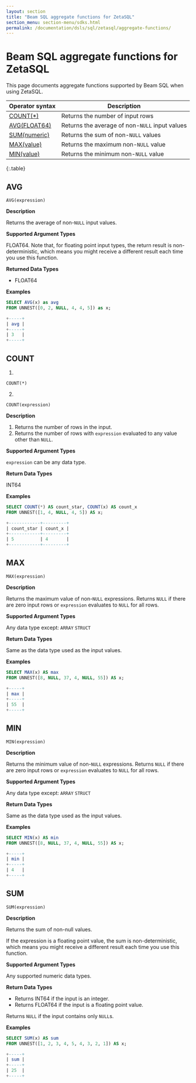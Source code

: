 ```yaml
---
layout: section
title: "Beam SQL aggregate functions for ZetaSQL"
section_menu: section-menu/sdks.html
permalink: /documentation/dsls/sql/zetasql/aggregate-functions/
---
```

<!--
Licensed under the Apache License, Version 2.0 (the "License");
you may not use this file except in compliance with the License.
You may obtain a copy of the License at

http://www.apache.org/licenses/LICENSE-2.0

Unless required by applicable law or agreed to in writing, software
distributed under the License is distributed on an "AS IS" BASIS,
WITHOUT WARRANTIES OR CONDITIONS OF ANY KIND, either express or implied.
See the License for the specific language governing permissions and
limitations under the License.
-->

# Beam SQL aggregate functions for ZetaSQL

This page documents aggregate functions supported by Beam SQL when using ZetaSQL.

| Operator syntax | Description |
| ---- | ---- |
| [COUNT(*)](#count) | Returns the number of input rows |
| [AVG(FLOAT64)](#avg) | Returns the average of non-`NULL` input values |
| [SUM(numeric)](#sum) | Returns the sum of non-`NULL` values |
| [MAX(value)](#max) | Returns the maximum non-`NULL` value |
| [MIN(value)](#min) | Returns the minimum non-`NULL` value |
{:.table}

## AVG

```
AVG(expression)
```

**Description**

Returns the average of non-`NULL` input values.

**Supported Argument Types**

FLOAT64. Note that, for floating point input types, the return result
is non-deterministic, which means you might receive a different result each time
you use this function.

**Returned Data Types**

+ FLOAT64


**Examples**

```sql
SELECT AVG(x) as avg
FROM UNNEST([0, 2, NULL, 4, 4, 5]) as x;

+-----+
| avg |
+-----+
| 3   |
+-----+

```

## COUNT

1.
```
COUNT(*)
```

2.
```
COUNT(expression)
```

**Description**

1. Returns the number of rows in the input.
2. Returns the number of rows with `expression` evaluated to any value other
   than `NULL`.

**Supported Argument Types**

`expression` can be any data type.

**Return Data Types**

INT64

**Examples**

```sql
SELECT COUNT(*) AS count_star, COUNT(x) AS count_x
FROM UNNEST([1, 4, NULL, 4, 5]) AS x;

+------------+---------+
| count_star | count_x |
+------------+---------+
| 5          | 4       |
+------------+---------+


```

## MAX
```
MAX(expression)
```

**Description**

Returns the maximum value of non-`NULL` expressions. Returns `NULL` if there
are zero input rows or `expression` evaluates to `NULL` for all rows.

**Supported Argument Types**

Any data type except:
`ARRAY`
`STRUCT`

**Return Data Types**

Same as the data type used as the input values.

**Examples**

```sql
SELECT MAX(x) AS max
FROM UNNEST([8, NULL, 37, 4, NULL, 55]) AS x;

+-----+
| max |
+-----+
| 55  |
+-----+


```

## MIN
```
MIN(expression)
```

**Description**

Returns the minimum value of non-`NULL` expressions. Returns `NULL` if there
are zero input rows or `expression` evaluates to `NULL` for all rows.

**Supported Argument Types**

Any data type except:
`ARRAY`
`STRUCT`

**Return Data Types**

Same as the data type used as the input values.

**Examples**

```sql
SELECT MIN(x) AS min
FROM UNNEST([8, NULL, 37, 4, NULL, 55]) AS x;

+-----+
| min |
+-----+
| 4   |
+-----+


```

## SUM
```
SUM(expression)
```

**Description**

Returns the sum of non-null values.

If the expression is a floating point value, the sum is non-deterministic, which
means you might receive a different result each time you use this function.

**Supported Argument Types**

Any supported numeric data types.

**Return Data Types**

+ Returns INT64 if the input is an integer.
+ Returns FLOAT64 if the input is a floating point
value.

Returns `NULL` if the input contains only `NULL`s.

**Examples**

```sql
SELECT SUM(x) AS sum
FROM UNNEST([1, 2, 3, 4, 5, 4, 3, 2, 1]) AS x;

+-----+
| sum |
+-----+
| 25  |
+-----+


```